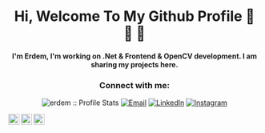 
<h1 align="center">Hi, Welcome To My Github Profile 👋 👋 👋</h1>

<h4 align="center">I'm Erdem, I'm working on .Net & Frontend & OpenCV development. I am sharing my projects here.</h5>

<h3 align="center">Connect with me:</h3>

<p align="center">
<img src="https://komarev.com/ghpvc/?username=aticiadem&color=green" alt="erdem :: Profile Stats"></a>
<a href="mailto:erdemtas60@gmail.com"><img alt="Email" src="https://img.shields.io/badge/Email-erdemtas60@gmail.com-blue?style=flat&logo=gmail"></a>
<a href="https://www.linkedin.com/in/erdem-ta%C5%9F-162492218/" target="_blank"><img alt="LinkedIn" src="https://img.shields.io/badge/LinkedIn-@erdemtas-blue?style=flat&logo=linkedin"></a>
<a href="https://www.instagram.com/erdemttas/"><img alt="Instagram" src="https://img.shields.io/badge/Instagram-erdemttas-black?style=flat-square&logo=instagram"></a>

[<img  width="22" src="https://unpkg.com/simple-icons@v4/icons/gmail.svg" align="left" />](https://mail.google.com/mail/u/0/#inbox)
[<img  width="22" src="https://unpkg.com/simple-icons@v4/icons/instagram.svg" align="left" />](https://www.instagram.com/erdemttas/)
[<img  width="22" src="https://unpkg.com/simple-icons@v4/icons/linkedin.svg" align="left" />](https://www.linkedin.com/in/erdem-ta%C5%9F-162492218/)

</p>




